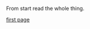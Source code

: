 From start read the whole thing.

[first page](https://github.com/amankaushik3919/Tensorflow-Book-notes/blob/main/Chapter1.md)
